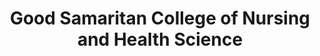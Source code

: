 ---
layout: repo
title: "Good Samaritan College of Nursing and Health Science"
id: 347
permalink: repos/347/
---